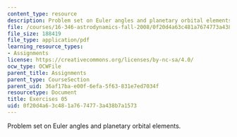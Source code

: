 ```yaml
---
content_type: resource
description: Problem set on Euler angles and planetary orbital elements.
file: /courses/16-346-astrodynamics-fall-2008/0f20d4a63c481a7674773a438b7a1573_ex_05.pdf
file_size: 188419
file_type: application/pdf
learning_resource_types:
- Assignments
license: https://creativecommons.org/licenses/by-nc-sa/4.0/
ocw_type: OCWFile
parent_title: Assignments
parent_type: CourseSection
parent_uid: 36af17ba-e00f-6efa-5f63-831e7ed7034f
resourcetype: Document
title: Exercises 05
uid: 0f20d4a6-3c48-1a76-7477-3a438b7a1573
---
```

Problem set on Euler angles and planetary orbital elements.